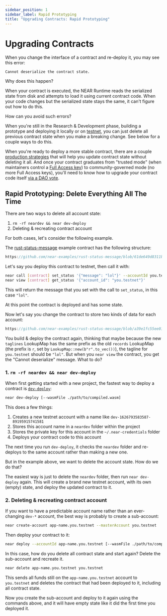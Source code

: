 ```yaml
---
sidebar_position: 1
sidebar_label: Rapid Prototyping
title: "Upgrading Contracts: Rapid Prototyping"
---
```


# Upgrading Contracts

When you change the interface of a contract and re-deploy it, you may see this error:

    Cannot deserialize the contract state.

Why does this happen?

When your contract is executed, the NEAR Runtime reads the serialized state from disk and attempts to load it using current contract code. When your code changes but the serialized state stays the same, it can't figure out how to do this.

How can you avoid such errors?

When you're still in the Research & Development phase, building a prototype and deploying it locally or on [testnet](https://docs.near.org/docs/concepts/networks), you can just delete all previous contract state when you make a breaking change. See below for a couple ways to do this.

When you're ready to deploy a more stable contract, there are a couple [production strategies](./production-basics.md) that will help you update contract state without deleting it all. And once your contract graduates from "trusted mode" (when maintainers control a [Full Access key](https://docs.near.org/docs/concepts/account#access-keys)) to community-governed mode (no more Full Access keys), you'll need to know how to upgrade your contract code itself [via a DAO vote](./via-dao-vote.md).


## Rapid Prototyping: Delete Everything All The Time

There are two ways to delete all account state:

1. `rm -rf neardev && near dev-deploy`
2. Deleting & recreating contract account

For both cases, let's consider the following example.

The [rust-status-message](https://github.com/near-examples/rust-status-message) example contract has the following structure:

```rust reference
https://github.com/near-examples/rust-status-message/blob/61de649d8311bef5957c129e6ad1407101a0f873/src/lib.rs#L7-L31
```

Let's say you deploy this contract to testnet, then call it with:

```bash
near call [contract] set_status '{"message": "lol"}' --accountId you.testnet
near view [contract] get_status '{"account_id": "you.testnet"}'
```

This will return the message that you set with the call to `set_status`, in this case `"lol"`.

At this point the contract is deployed and has some state. 

Now let's say you change the contract to store two kinds of data for each account:

```rust reference
https://github.com/near-examples/rust-status-message/blob/a39e1fc55ee018b631e3304ba6f0884b7558873e/src/lib.rs#L7-L42
```

You build & deploy the contract again, thinking that maybe because the new `taglines` LookupMap has the same prefix as the old `records` LookupMap (the prefix is `r`, set by `LookupMap::new(b"r".to_vec())`), the tagline for `you.testnet` should be `"lol"`. But when you `near view` the contract, you get the "Cannot deserialize" message. What to do?

### 1. `rm -rf neardev && near dev-deploy`

When first getting started with a new project, the fastest way to deploy a contract is [`dev-deploy`](https://docs.near.org/docs/concepts/account#how-to-create-a-dev-account):

```bash
near dev-deploy [--wasmFile ./path/to/compiled.wasm]
```

This does a few things:

1. Creates a new testnet account with a name like `dev-1626793583587-89195915741581`
2. Stores this account name in a `neardev` folder within the project
3. Stores the private key for this account in the `~/.near-credentials` folder
4. Deploys your contract code to this account

The next time you run `dev-deploy`, it checks the `neardev` folder and re-deploys to the same account rather than making a new one.

But in the example above, we want to delete the account state. How do we do that?

The easiest way is just to delete the `neardev` folder, then run `near dev-deploy` again. This will create a brand new testnet account, with its own (empty) state, and deploy the updated contract to it.

### 2. Deleting & recreating contract account

If you want to have a predictable account name rather than an ever-changing `dev-*` account, the best way is probably to create a sub-account:

```bash title="Create sub-account"
near create-account app-name.you.testnet --masterAccount you.testnet
```

Then deploy your contract to it:

```bash title="Deploy to sub-account"
near deploy --accountId app-name.you.testnet [--wasmFile ./path/to/compiled.wasm]
```

In this case, how do you delete all contract state and start again? Delete the sub-account and recreate it.

```bash title="Delete sub-account"
near delete app-name.you.testnet you.testnet
```

This sends all funds still on the `app-name.you.testnet` account to `you.testnet` and deletes the contract that had been deployed to it, including all contract state.

Now you create the sub-account and deploy to it again using the commands above, and it will have empty state like it did the first time you deployed it.
